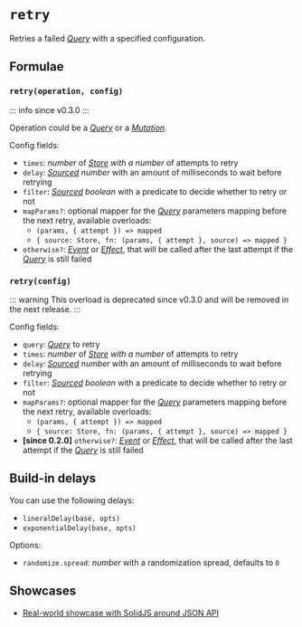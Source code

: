 # `retry`

Retries a failed [_Query_](../primitives/query.md) with a specified configuration.

## Formulae

### `retry(operation, config)`

::: info
since v0.3.0
:::

Operation could be a [_Query_](/api/primitives/query) or a [_Mutation_](/api/primitives/mutation).

Config fields:

- `times`: _number_ of _[Store](https://effector.dev/docs/api/effector/store) with a number_ of attempts to retry
- `delay`: _[Sourced](/api/primitives/sourced) number_ with an amount of milliseconds to wait before retrying
- `filter`: _[Sourced](/api/primitives/sourced) boolean_ with a predicate to decide whether to retry or not
- `mapParams?`: optional mapper for the [_Query_](/api/primitives/query) parameters mapping before the next retry, available overloads:
  - `(params, { attempt }) => mapped`
  - `{ source: Store, fn: (params, { attempt }, source) => mapped }`
- `otherwise?`: [_Event_](https://effector.dev/docs/api/effector/event) or [_Effect_](https://effector.dev/docs/api/effector/effect), that will be called after the last attempt if the [_Query_](/api/primitives/query) is still failed

### `retry(config)`

::: warning
This overload is deprecated since v0.3.0 and will be removed in the next release.
:::

Config fields:

- `query`: [_Query_](/api/primitives/query) to retry
- `times`: _number_ of _[Store](https://effector.dev/docs/api/effector/store) with a number_ of attempts to retry
- `delay`: _[Sourced](/api/primitives/sourced) number_ with an amount of milliseconds to wait before retrying
- `filter`: _[Sourced](/api/primitives/sourced) boolean_ with a predicate to decide whether to retry or not
- `mapParams?`: optional mapper for the [_Query_](/api/primitives/query) parameters mapping before the next retry, available overloads:
  - `(params, { attempt }) => mapped`
  - `{ source: Store, fn: (params, { attempt }, source) => mapped }`
- **[since 0.2.0]** `otherwise?`: [_Event_](https://effector.dev/docs/api/effector/event) or [_Effect_](https://effector.dev/docs/api/effector/effect), that will be called after the last attempt if the [_Query_](/api/primitives/query) is still failed

## Build-in delays

You can use the following delays:

- `lineralDelay(base, opts)`
- `exponentialDelay(base, opts)`

Options:

- `randomize.spread`: _number_ with a randomization spread, defaults to `0`

## Showcases

- [Real-world showcase with SolidJS around JSON API](https://github.com/igorkamyshev/farfetched/tree/master/apps/showcase/solid-real-world-rick-morty/)
